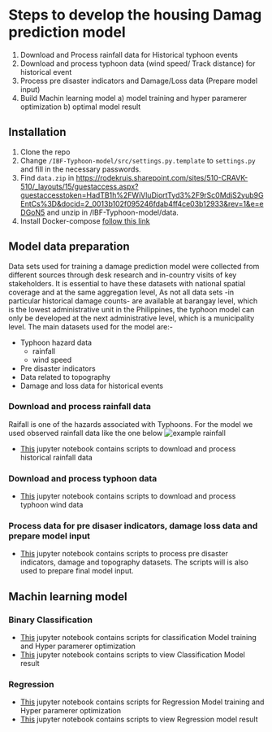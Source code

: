 # Steps to develop the housing Damag prediction model 

1. Download and Process rainfall data for Historical typhoon events
2. Download and process typhoon data (wind speed/ Track distance) for historical event
3. Process pre disaster indicators and Damage/Loss data (Prepare model input)
4. Build Machin learning model a) model training and hyper paramerer optimization b) optimal model result

## Installation

1. Clone the repo
2. Change `/IBF-Typhoon-model/src/settings.py.template` to `settings.py` and fill in the necessary passwords.
3. Find `data.zip` in https://rodekruis.sharepoint.com/sites/510-CRAVK-510/_layouts/15/guestaccess.aspx?guestaccesstoken=HadTB1h%2FWiVluDiortTyd3%2F9rSc0MdjS2yub9GEntCs%3D&docid=2_0013b102f095246fdab4ff4ce03b12933&rev=1&e=eDGoN5 and unzip in /IBF-Typhoon-model/data.
4. Install Docker-compose [follow this link](https://docs.docker.com/desktop/windows/install/)

## Model data preparation 


Data sets used for training a damage prediction model were collected from different sources through desk research and in-country visits of key stakeholders. It is essential to have these datasets with national spatial coverage and at the same aggregation level, As not all data sets -in particular historical damage counts- are available at barangay level, which is the lowest administrative unit in the Philippines, the typhoon model can only be developed at the next administrative level, which is a municipality level. The main datasets used for the model are:- 

- Typhoon hazard data
	* rainfall
	* wind speed  
- Pre disaster indicators 
- Data related to topography 
- Damage and loss data for historical events 



### Download and process rainfall data

Raifall is one of the hazards associated with Typhoons. For the model we used observed rainfall data like the one below  ![example rainfall](https://eoimages.gsfc.nasa.gov/images/imagerecords/52000/52366/philippines_mpa_2011275.png)

* [This](https://github.com/rodekruis/typhoon_house_damage_model/blob/master/IBF-Typhoon-model/documentation/notebooks/rainfalldownload.ipynb) jupyter notebook contains scripts to download and process historical rainfall data 

### Download and process typhoon data

* [This](https://github.com/rodekruis/typhoon_house_damage_model/blob/master/IBF-Typhoon-model/documentation/notebooks/windfield.ipynb) jupyter notebook contains scripts to download and process typhoon wind data

### Process data for pre disaser indicators, damage loss data and prepare model input

* [This](https://github.com/rodekruis/typhoon_house_damage_model/blob/master/IBF-Typhoon-model/documentation/notebooks/pre_disaster_indicators.ipynb) jupyter notebook contains scripts to process pre disaster indicators, damage and topography datasets. The scripts will is also used to prepare final model input.

## Machin learning model

### Binary Classification

* [This](https://github.com/rodekruis/typhoon_house_damage_model/blob/master/IBF-Typhoon-model/documentation/notebooks/classification_model.ipynb) jupyter notebook contains scripts for classification Model training and Hyper paramerer optimization
* [This](https://github.com/rodekruis/typhoon_house_damage_model/blob/master/IBF-Typhoon-model/documentation/notebooks/classification_model_result.ipynb) jupyter notebook contains scripts to view Classification Model result

### Regression

* [This](https://github.com/rodekruis/typhoon_house_damage_model/blob/master/IBF-Typhoon-model/documentation/notebooks/regression_model.ipynb) jupyter notebook contains scripts for Regression Model training and Hyper paramerer optimization
* [This](https://github.com/rodekruis/typhoon_house_damage_model/blob/master/IBF-Typhoon-model/documentation/notebooks/Regression_model_result.ipynb) jupyter notebook contains scripts to view Regression model result
